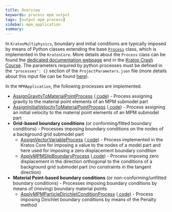 ```yaml
---
title: Overview
keywords: process mpm output
tags: [output mpm process]
sidebar: mpm_application
summary: 
---
```


In `KratosMultiphysics`, boundary and initial conditions are typically imposed by means of Python classes extending the base [`Process`](https://github.com/KratosMultiphysics/Kratos/blob/master/kratos/processes/process.h) class, which is implemented in the `KratosCore`.
More details about the `Process` class can be found the [dedicated documentation webpage](../../../Kratos/Processes/process) and in the [Kratos Crash Course](../../../Kratos/For_Users/Crash_Course/5_Simulation_Loop). The parameters required by python processes must be defined in the `"processes": {}` section of the `ProjectParameters.json` file (more details about this input file can be found [here](../Input_Files/json#projectparametersjson)).


In the `MPMApplication`, the following processes are implemented.

* [AssignGravityToMaterialPointProcess](./assign_gravity) ([<i class="fa fa-github"></i> code](https://github.com/KratosMultiphysics/Kratos/blob/master/applications/MPMApplication/python_scripts/assign_gravity_to_material_point_process.py)) - Process assigning gravity to the material point elements of an MPM submodel part
* [AssignInitialVelocityToMaterialPointProcess](./assign_initial_velocity) ([<i class="fa fa-github"></i> code](https://github.com/KratosMultiphysics/Kratos/blob/master/applications/MPMApplication/python_scripts/assign_initial_velocity_to_material_point_process.py)) - Process assigning an initial velocity to the material point elements of an MPM submodel part
* **Grid-based boundary conditions** (or conforming/fitted boundary conditions) - Processes imposing boundary conditions on the nodes of a background grid submodel part
    - [AssignVectorVariableProcess](./Grid-based_Boundary_Conditions/fixed_displacement_boundary_condition) ([<i class="fa fa-github"></i> code](https://github.com/KratosMultiphysics/Kratos/blob/master/kratos/python_scripts/assign_vector_variable_process.py)) - Process implemented in the Kratos Core for imposing a value to the nodes of a model part and here used for imposing a zero displacement boundary condition
    - [ApplyMPMSlipBoundaryProcess](./Grid-based_Boundary_Conditions/slip_boundary_condition) ([<i class="fa fa-github"></i> code](https://github.com/KratosMultiphysics/Kratos/blob/master/applications/MPMApplication/python_scripts/apply_mpm_slip_boundary_process.py)) - Process imposing zero displacement in the direction orthogonal to the conditions of a background grid submodel part (no constraints in the tangent direction)
* **Material Point-based boundary conditions** (or non-conforming/unfitted boundary conditions) - Processes imposing boundary conditions by means of (moving) boundary material points
    - [ApplyMPMParticleDirichletConditionProcess](./Material_Point-based_Boundary_Conditions/penalty) ([<i class="fa fa-github"></i> code](https://github.com/KratosMultiphysics/Kratos/blob/master/applications/MPMApplication/python_scripts/apply_mpm_particle_dirichlet_condition_process.py)) - Process imposing Dirichlet boundary conditions by means of the Penalty method
